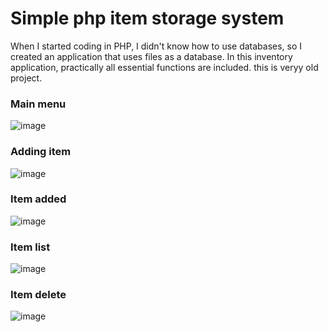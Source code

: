 # Simple php item storage system

When I started coding in PHP, I didn't know how to use databases, 
so I created an application that uses files as a database. 
In this inventory application, practically all essential functions are included.
this is veryy old project.

### Main menu
![image](https://github.com/jaakka/simplephp_storageapp_withoutDB/assets/25456491/c7c4f670-aeab-4d69-9f5a-c9189d63eff5)

### Adding item
![image](https://github.com/jaakka/simplephp_storageapp_withoutDB/assets/25456491/6cc47866-cc50-44eb-afd0-d78a6eb4b15f)


### Item added
![image](https://github.com/jaakka/simplephp_storageapp_withoutDB/assets/25456491/07577395-dcea-458f-b986-6b369bce0afc)

### Item list
![image](https://github.com/jaakka/simplephp_storageapp_withoutDB/assets/25456491/7b0a10ee-20c1-45f9-bfd2-37e512d6ee7c)

### Item delete
![image](https://github.com/jaakka/simplephp_storageapp_withoutDB/assets/25456491/467a8f99-d16a-4a03-8007-861769ec0d4d)
